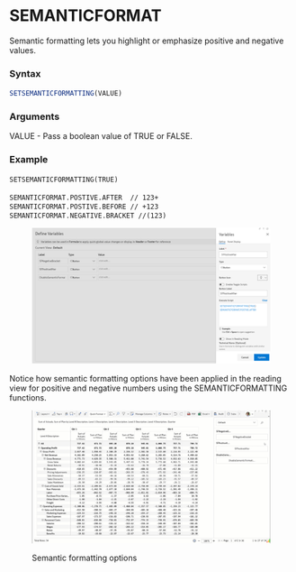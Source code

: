 # SEMANTICFORMAT

Semantic formatting lets you highlight or emphasize positive and negative values.

### Syntax

```javascript
SETSEMANTICFORMATTING(VALUE)
```

### Arguments

VALUE - Pass a boolean value of TRUE or FALSE.

### Example

```
SETSEMANTICFORMATTING(TRUE)

SEMANTICFORMAT.POSTIVE.AFTER  // 123+
SEMANTICFORMAT.POSTIVE.BEFORE // +123
SEMANTICFORMAT.NEGATIVE.BRACKET //(123)
```

<figure><img src="../../../.gitbook/assets/image (1243).png" alt=""><figcaption></figcaption></figure>

Notice how semantic formatting options have been applied in the reading view for positive and negative numbers using the SEMANTICFORMATTING functions.

<figure><img src="../../../.gitbook/assets/Untitled Project (25).gif" alt=""><figcaption><p>Semantic formatting options</p></figcaption></figure>
